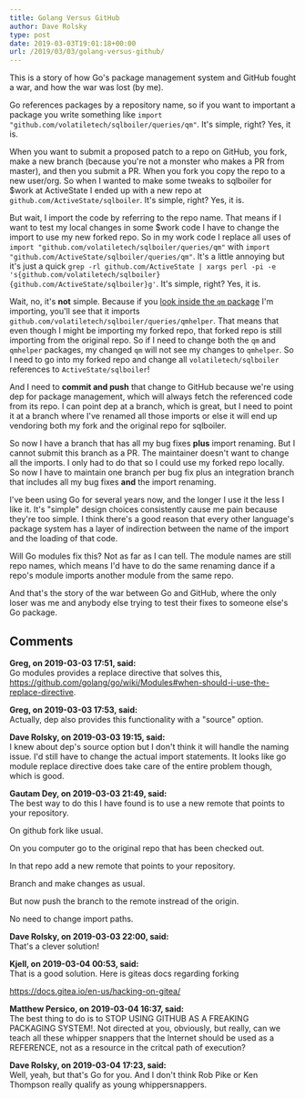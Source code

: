 ```yaml
---
title: Golang Versus GitHub
author: Dave Rolsky
type: post
date: 2019-03-03T19:01:18+00:00
url: /2019/03/03/golang-versus-github/
---
```

This is a story of how Go's package management system and GitHub fought a war, and how the war was lost (by me).

Go references packages by a repository name, so if you want to important a package you write something like `import "github.com/volatiletech/sqlboiler/queries/qm"`. It's simple, right? Yes, it is.

When you want to submit a proposed patch to a repo on GitHub, you fork, make a new branch (because you're not a monster who makes a PR from master), and then you submit a PR. When you fork you copy the repo to a new user/org. So when I wanted to make some tweaks to sqlboiler for $work at ActiveState I ended up with a new repo at `github.com/ActiveState/sqlboiler`. It's simple, right? Yes, it is.

But wait, I import the code by referring to the repo name. That means if I want to test my local changes in some $work code I have to change the import to use my new forked repo. So in my work code I replace all uses of `import "github.com/volatiletech/sqlboiler/queries/qm"` with `import "github.com/ActiveState/sqlboiler/queries/qm"`. It's a little annoying but it's just a quick `grep -rl github.com/ActiveState | xargs perl -pi -e 's{github.com/volatiletech/sqlboiler}{github.com/ActiveState/sqlboiler}g'`. It's simple, right? Yes, it is.

Wait, no, it's **not** simple. Because if you [look inside the `qm` package][1] I'm importing, you'll see that it imports `github.com/volatiletech/sqlboiler/queries/qmhelper`. That means that even though I might be importing my forked repo, that forked repo is still importing from the original repo. So if I need to change both the `qm` and `qmhelper` packages, my changed `qm` will not see my changes to `qmhelper`. So I need to go into my forked repo and change all `volatiletech/sqlboiler` references to `ActiveState/sqlboiler`!

And I need to **commit and push** that change to GitHub because we're using dep for package management, which will always fetch the referenced code from its repo. I can point dep at a branch, which is great, but I need to point it at a branch where I've renamed all those imports or else it will end up vendoring both my fork and the original repo for sqlboiler.

So now I have a branch that has all my bug fixes **plus** import renaming. But I cannot submit this branch as a PR. The maintainer doesn't want to change all the imports. I only had to do that so I could use my forked repo locally. So now I have to maintain one branch per bug fix plus an integration branch that includes all my bug fixes **and** the import renaming.

I've been using Go for several years now, and the longer I use it the less I like it. It's "simple" design choices consistently cause me pain because they're too simple. I think there's a good reason that every other language's package system has a layer of indirection between the name of the import and the loading of that code.

Will Go modules fix this? Not as far as I can tell. The module names are still repo names, which means I'd have to do the same renaming dance if a repo's module imports another module from the same repo.

And that's the story of the war between Go and GitHub, where the only loser was me and anybody else trying to test their fixes to someone else's Go package.

 [1]: https://github.com/volatiletech/sqlboiler/blob/master/queries/qm/query_mods.go

## Comments

**Greg, on 2019-03-03 17:51, said:**  
Go modules provides a replace directive that solves this, <a href="https://github.com/golang/go/wiki/Modules#when-should-i-use-the-replace-directive" rel="nofollow ugc">https://github.com/golang/go/wiki/Modules#when-should-i-use-the-replace-directive</a>.

**Greg, on 2019-03-03 17:53, said:**  
Actually, dep also provides this functionality with a "source" option.

**Dave Rolsky, on 2019-03-03 19:15, said:**  
I knew about dep's source option but I don't think it will handle the naming issue. I'd still have to change the actual import statements. It looks like go module replace directive does take care of the entire problem though, which is good.

**Gautam Dey, on 2019-03-03 21:49, said:**  
The best way to do this I have found is to use a new remote that points to your repository. 

On github fork like usual. 

On you computer go to the original repo that has been checked out. 

In that repo add a new remote that points to your repository. 

Branch and make changes as usual. 

But now push the branch to the remote instread of the origin. 

No need to change import paths.

**Dave Rolsky, on 2019-03-03 22:00, said:**  
That's a clever solution!

**Kjell, on 2019-03-04 00:53, said:**  
That is a good solution. Here is giteas docs regarding forking

<a href="https://docs.gitea.io/en-us/hacking-on-gitea/" rel="nofollow ugc">https://docs.gitea.io/en-us/hacking-on-gitea/</a>

**Matthew Persico, on 2019-03-04 16:37, said:**  
The best thing to do is to STOP USING GITHUB AS A FREAKING PACKAGING SYSTEM!. Not directed at you, obviously, but really, can we teach all these whipper snappers that the Internet should be used as a REFERENCE, not as a resource in the critcal path of execution?

**Dave Rolsky, on 2019-03-04 17:23, said:**  
Well, yeah, but that's Go for you. And I don't think Rob Pike or Ken Thompson really qualify as young whippersnappers.